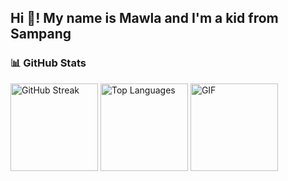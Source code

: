 <h2 align="left">Hi 👋! My name is Mawla and I'm a kid from Sampang</h2>

### 📊 GitHub Stats

<div align="left">
  <img src="https://streak-stats.demolab.com?user=Mawlaz01&locale=en&mode=daily&theme=dracula&hide_border=false&border_radius=5" height="140" alt="GitHub Streak" />
  <img src="https://github-readme-stats.vercel.app/api/top-langs?username=Mawlaz01&locale=en&hide_title=false&layout=compact&card_width=320&langs_count=5&theme=dracula&hide_border=false" height="140" alt="Top Languages" />
  <img height="140" src="https://i.giphy.com/EcnAlQcGnZq9y.webp" alt="GIF"/>
</div>
